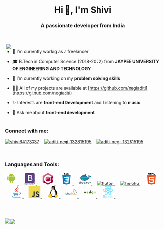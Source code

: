 <h1 align="center">Hi 👋, I'm Shivi</h1>
<h3 align="center">A passionate developer from India</h3><br /><br/>

<img src="https://cdn.dribbble.com/users/1857592/screenshots/3848396/character-typing.gif" align="right" width="500">

- 🔭 I’m currently workig as a freelancer

- 🎓 B.Tech in Computer Science (2018-2022) from **JAYPEE UNIVERSITY OF ENGINEERING AND TECHNOLOGY**

- 🌱 I’m currently working on my **problem solving skills**

- 👨‍💻 All of my projects are available at [https://github.com/negiaditi](https://github.com/negiaditi)

- ✨ Interests are **front-end Development** and Listening to **music**.


- 💬 Ask me about **front-end development**
<br /><br/>
<h3 align="left">Connect with me:</h3>
<p align="left">
<a href="https://twitter.com/negiaditi1" target="blank"><img align="center" src="https://raw.githubusercontent.com/rahuldkjain/github-profile-readme-generator/master/src/images/icons/Social/twitter.svg" alt="shivi64173337" height="30" width="40" /></a>&nbsp;&nbsp;&nbsp;
<a href="https://www.linkedin.com/in/aditi-negi-132815195" target="blank"><img align="center" src="https://raw.githubusercontent.com/rahuldkjain/github-profile-readme-generator/master/src/images/icons/Social/linked-in-alt.svg" alt="aditi-negi-132815195" height="30" width="40" /></a>&nbsp;&nbsp;&nbsp;
<a href="mailto:negiaditi2609@gmail.com" target="blank"><img align="center" src="https://cdn.icon-icons.com/icons2/1011/PNG/512/Gmail_icon-icons.com_75706.png" alt="aditi-negi-132815195" height="30" width="40" /></a>&nbsp;&nbsp;&nbsp;
</p>
<br />
<h3 align="left">Languages and Tools:</h3>
<p align="left"> 
  <a href="https://developer.android.com" target="_blank"> <img src="https://raw.githubusercontent.com/devicons/devicon/master/icons/android/android-original-wordmark.svg" alt="android" width="40" height="40"/> </a>&nbsp;&nbsp;&nbsp;
  <a href="https://getbootstrap.com" target="_blank"> <img src="https://raw.githubusercontent.com/devicons/devicon/master/icons/bootstrap/bootstrap-plain-wordmark.svg" alt="bootstrap" width="40" height="40"/> </a>&nbsp;&nbsp;&nbsp;
  <a href="https://www.w3schools.com/cpp/" target="_blank"> <img src="https://raw.githubusercontent.com/devicons/devicon/master/icons/cplusplus/cplusplus-original.svg" alt="cplusplus" width="40" height="40"/> </a>&nbsp;&nbsp;&nbsp;
  <a href="https://www.w3schools.com/css/" target="_blank"> <img src="https://raw.githubusercontent.com/devicons/devicon/master/icons/css3/css3-original-wordmark.svg" alt="css3" width="40" height="40"/> </a>&nbsp;&nbsp;&nbsp;
  <a href="https://www.docker.com/" target="_blank"> <img src="https://raw.githubusercontent.com/devicons/devicon/master/icons/docker/docker-original-wordmark.svg" alt="docker" width="40" height="40"/> </a>&nbsp;&nbsp;&nbsp;
  <a href="https://flutter.dev" target="_blank"> <img src="https://www.vectorlogo.zone/logos/flutterio/flutterio-icon.svg" alt="flutter" width="40" height="40"/> </a>&nbsp;&nbsp;&nbsp;
  <a href="https://heroku.com" target="_blank"> <img src="https://www.vectorlogo.zone/logos/heroku/heroku-icon.svg" alt="heroku" width="40" height="40"/> </a>&nbsp;&nbsp;&nbsp;
  <a href="https://www.w3.org/html/" target="_blank"> <img src="https://raw.githubusercontent.com/devicons/devicon/master/icons/html5/html5-original-wordmark.svg" alt="html5" width="40" height="40"/> </a>&nbsp;&nbsp;&nbsp;
  <a href="https://www.java.com" target="_blank"> <img src="https://raw.githubusercontent.com/devicons/devicon/master/icons/java/java-original.svg" alt="java" width="40" height="40"/> </a>&nbsp;&nbsp;&nbsp;
  <a href="https://developer.mozilla.org/en-US/docs/Web/JavaScript" target="_blank"> <img src="https://raw.githubusercontent.com/devicons/devicon/master/icons/javascript/javascript-original.svg" alt="javascript" width="40" height="40"/> </a>&nbsp;&nbsp;&nbsp;
  <a href="https://www.linux.org/" target="_blank"> <img src="https://raw.githubusercontent.com/devicons/devicon/master/icons/linux/linux-original.svg" alt="linux" width="40" height="40"/> </a>&nbsp;&nbsp;&nbsp;
  <a href="https://www.mysql.com/" target="_blank"> <img src="https://raw.githubusercontent.com/devicons/devicon/master/icons/mysql/mysql-original-wordmark.svg" alt="mysql" width="40" height="40"/> </a>&nbsp;&nbsp;&nbsp;
  <a href="https://nodejs.org" target="_blank"> <img src="https://raw.githubusercontent.com/devicons/devicon/master/icons/nodejs/nodejs-original-wordmark.svg" alt="nodejs" width="40" height="40"/> </a>&nbsp;&nbsp;&nbsp;
  <a href="https://reactjs.org/" target="_blank"> <img src="https://raw.githubusercontent.com/devicons/devicon/master/icons/react/react-original-wordmark.svg" alt="react" width="40" height="40"/> </a>&nbsp;&nbsp;&nbsp;
</p>
<br /><br/>
<p>
<p><img align="left" src="https://github-readme-stats.vercel.app/api?username=negiaditi&&show_icons=true&title_color=ffffff&icon_color=bb2acf&text_color=daf7dc&bg_color=00000" /></p>

<p><img align="center" src="https://github-readme-stats.vercel.app/api?username=negiaditi&&show_icons=true&title_color=ffffff&icon_color=bb2acf&text_color=daf7dc&bg_color=00000" /></p>
</p>
